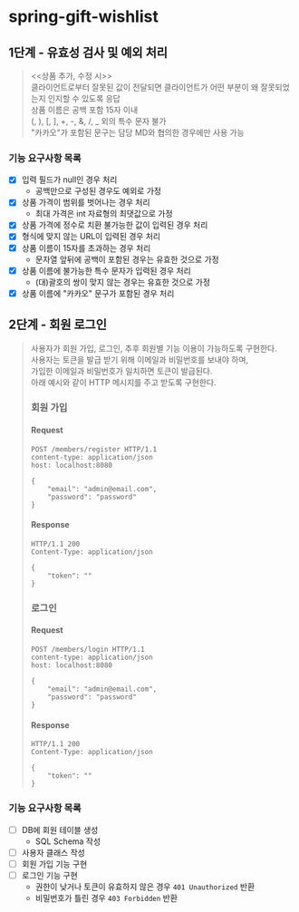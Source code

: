 # spring-gift-wishlist

## 1단계 - 유효성 검사 및 예외 처리
> <<상품 추가, 수정 시>>   
> 클라이언트로부터 잘못된 값이 전달되면 클라이언트가 어떤 부분이 왜 잘못되었는지 인지할 수 있도록 응답   
> 상품 이름은 공백 포함 15자 이내   
> (, ), [, ], +, -, &, /, _ 외의 특수 문자 불가   
> "카카오"가 포함된 문구는 담당 MD와 협의한 경우에만 사용 가능

### 기능 요구사항 목록
- [x] 입력 필드가 null인 경우 처리
  - 공백만으로 구성된 경우도 예외로 가정
- [x] 상품 가격이 범위를 벗어나는 경우 처리
  - 최대 가격은 int 자료형의 최댓값으로 가정
- [x] 상품 가격에 정수로 치환 불가능한 값이 입력된 경우 처리
- [x] 형식에 맞지 않는 URL이 입력된 경우 처리
- [x] 상품 이름이 15자를 초과하는 경우 처리
  - 문자열 앞뒤에 공백이 포함된 경우는 유효한 것으로 가정
- [x] 상품 이름에 불가능한 특수 문자가 입력된 경우 처리
  - (대)괄호의 쌍이 맞지 않는 경우는 유효한 것으로 가정
- [x] 상품 이름에 "카카오" 문구가 포함된 경우 처리

## 2단계 - 회원 로그인
> 사용자가 회원 가입, 로그인, 추후 회원별 기능 이용이 가능하도록 구현한다.   
> 사용자는 토큰을 발급 받기 위해 이메일과 비밀번호를 보내야 하며,   
> 가입한 이메일과 비밀번호가 일치하면 토큰이 발급된다.   
> 아래 예시와 같이 HTTP 메시지를 주고 받도록 구현한다.   
> 
> ### 회원 가입
> #### Request
> ```
> POST /members/register HTTP/1.1
> content-type: application/json
> host: localhost:8080
>
> {
>     "email": "admin@email.com",
>     "password": "password"
> }   
> ```
> #### Response
> ```
> HTTP/1.1 200
> Content-Type: application/json
>
> {
>     "token": ""
> }
> ```
> 
> ### 로그인
> #### Request
> ```
> POST /members/login HTTP/1.1
> content-type: application/json
> host: localhost:8080
>
> {
>     "email": "admin@email.com",
>     "password": "password"
> }
> ```
> #### Response
> ```
> HTTP/1.1 200
> Content-Type: application/json
>
> {
>     "token": ""
> }
> 
> ```


### 기능 요구사항 목록
- [ ] DB에 회원 테이블 생성
  - SQL Schema 작성
- [ ] 사용자 클래스 작성
- [ ] 회원 가입 기능 구현
- [ ] 로그인 기능 구현
  - 권한이 낮거나 토큰이 유효하지 않은 경우 `401 Unauthorized` 반환
  - 비밀번호가 틀린 경우 `403 Forbidden` 반환